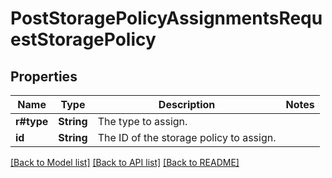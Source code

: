 # PostStoragePolicyAssignmentsRequestStoragePolicy

## Properties

Name | Type | Description | Notes
------------ | ------------- | ------------- | -------------
**r#type** | **String** | The type to assign. | 
**id** | **String** | The ID of the storage policy to assign. | 

[[Back to Model list]](../README.md#documentation-for-models) [[Back to API list]](../README.md#documentation-for-api-endpoints) [[Back to README]](../README.md)


